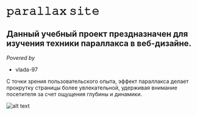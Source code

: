 # 𝚙𝚊𝚛𝚊𝚕𝚕𝚊𝚡 𝚜𝚒𝚝𝚎

## Данный учебный проект прездназначен для изучения техники параллакса в веб-дизайне. 

_Povered by_
* vlada-97

С точки зрения пользовательского опыта, эффект параллакса делает прокрутку страницы более увлекательной, удерживая внимание посетителя за счет ощущения глубины и динамики.

![alt text](images/site.png)